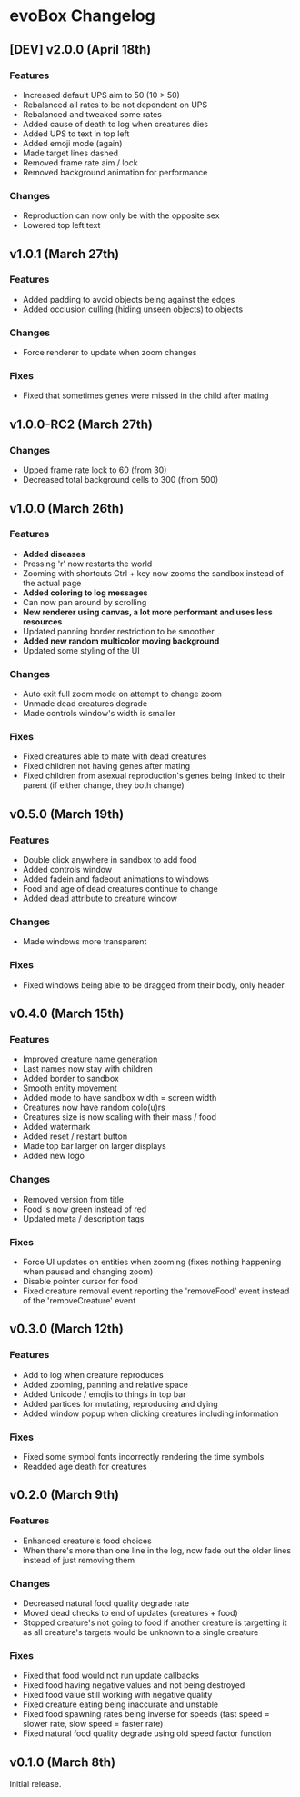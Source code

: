 # evoBox Changelog

## [DEV] v2.0.0 (April 18th)

### Features
- Increased default UPS aim to 50 (10 > 50)
- Rebalanced all rates to be not dependent on UPS
- Rebalanced and tweaked some rates
- Added cause of death to log when creatures dies
- Added UPS to text in top left
- Added emoji mode (again)
- Made target lines dashed
- Removed frame rate aim / lock
- Removed background animation for performance

### Changes
- Reproduction can now only be with the opposite sex
- Lowered top left text


## v1.0.1 (March 27th)

### Features
- Added padding to avoid objects being against the edges
- Added occlusion culling (hiding unseen objects) to objects

### Changes
- Force renderer to update when zoom changes

### Fixes
- Fixed that sometimes genes were missed in the child after mating


## v1.0.0-RC2 (March 27th)

### Changes
- Upped frame rate lock to 60 (from 30)
- Decreased total background cells to 300 (from 500)


## v1.0.0 (March 26th)

### Features
- **Added diseases**
- Pressing 'r' now restarts the world
- Zooming with shortcuts Ctrl + key now zooms the sandbox instead of the actual page
- **Added coloring to log messages**
- Can now pan around by scrolling
- **New renderer using canvas, a lot more performant and uses less resources**
- Updated panning border restriction to be smoother
- **Added new random multicolor moving background**
- Updated some styling of the UI

### Changes
- Auto exit full zoom mode on attempt to change zoom
- Unmade dead creatures degrade
- Made controls window's width is smaller

### Fixes
- Fixed creatures able to mate with dead creatures
- Fixed children not having genes after mating
- Fixed children from asexual reproduction's genes being linked to their parent (if either change, they both change)


## v0.5.0 (March 19th)

### Features
- Double click anywhere in sandbox to add food
- Added controls window
- Added fadein and fadeout animations to windows
- Food and age of dead creatures continue to change
- Added dead attribute to creature window

### Changes
- Made windows more transparent

### Fixes
- Fixed windows being able to be dragged from their body, only header


## v0.4.0 (March 15th)

### Features
- Improved creature name generation
- Last names now stay with children
- Added border to sandbox
- Smooth entity movement
- Added mode to have sandbox width = screen width
- Creatures now have random colo(u)rs
- Creatures size is now scaling with their mass / food
- Added watermark
- Added reset / restart button
- Made top bar larger on larger displays
- Added new logo

### Changes
- Removed version from title
- Food is now green instead of red
- Updated meta / description tags

### Fixes
- Force UI updates on entities when zooming (fixes nothing happening when paused and changing zoom)
- Disable pointer cursor for food
- Fixed creature removal event reporting the 'removeFood' event instead of the 'removeCreature' event

## v0.3.0 (March 12th)

### Features
- Add to log when creature reproduces
- Added zooming, panning and relative space
- Added Unicode / emojis to things in top bar
- Added partices for mutating, reproducing and dying
- Added window popup when clicking creatures including information

### Fixes
- Fixed some symbol fonts incorrectly rendering the time symbols
- Readded age death for creatures


## v0.2.0 (March 9th)

### Features
- Enhanced creature's food choices
- When there's more than one line in the log, now fade out the older lines instead of just removing them

### Changes
- Decreased natural food quality degrade rate
- Moved dead checks to end of updates (creatures + food)
- Stopped creature's not going to food if another creature is targetting it as all creature's targets would be unknown to a single creature

### Fixes
- Fixed that food would not run update callbacks
- Fixed food having negative values and not being destroyed
- Fixed food value still working with negative quality
- Fixed creature eating being inaccurate and unstable
- Fixed food spawning rates being inverse for speeds (fast speed = slower rate, slow speed = faster rate)
- Fixed natural food quality degrade using old speed factor function


## v0.1.0 (March 8th)
Initial release.